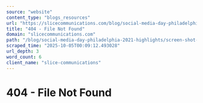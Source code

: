 ```yaml
---
source: "website"
content_type: "blogs_resources"
url: "https://slicecommunications.com/blog/social-media-day-philadelphia-2021-highlights/screen-shot-2021-07-07-at-1-43-59-pm"
title: "404 - File Not Found"
domain: "slicecommunications.com"
path: "/blog/social-media-day-philadelphia-2021-highlights/screen-shot-2021-07-07-at-1-43-59-pm"
scraped_time: "2025-10-05T00:09:12.493028"
url_depth: 3
word_count: 6
client_name: "slice-communications"
---
```


# 404 - File Not Found